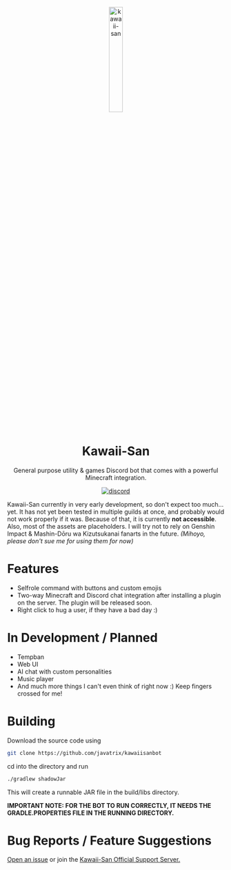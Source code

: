 <p align="center">
<img src="https://i.imgur.com/jQiqeyC.png" width="25%" alt="kawaii-san"/>
</p>

<h1 align="center">Kawaii-San</h1>
<p align="center">General purpose utility & games Discord bot that comes with a powerful Minecraft integration.</p>

<p align="center">
  <a href="https://discord.gg/8a6x653veD">
    <img src="https://img.shields.io/badge/Discord-5865F2?style=for-the-badge&logo=discord&logoColor=white" alt="discord"/>
  </a>
</p>

Kawaii-San currently in very early development, so don't expect too much... yet.
It has not yet been tested in multiple guilds at once, and probably would not work properly if it was. Because of that,
it is currently **not accessible**.
Also, most of the assets are placeholders. I will try not to rely on Genshin Impact & Mashin-Dōru wa Kizutsukanai
fanarts in the future.
*(Mihoyo, please don't sue me for using them for now)*

# Features

- Selfrole command with buttons and custom emojis
- Two-way Minecraft and Discord chat integration after installing a plugin on the server. The plugin will be released
  soon.
- Right click to hug a user, if they have a bad day :)

# In Development / Planned

- Tempban
- Web UI
- AI chat with custom personalities
- Music player
- And much more things I can't even think of right now :) Keep fingers crossed for me!

# Building

Download the source code using

```bash
git clone https://github.com/javatrix/kawaiisanbot
```

cd into the directory and run

```bash
./gradlew shadowJar
```

This will create a runnable JAR file in the build/libs directory.

**IMPORTANT NOTE:
FOR THE BOT TO RUN CORRECTLY, IT NEEDS THE GRADLE.PROPERTIES FILE IN THE RUNNING DIRECTORY.**

# Bug Reports / Feature Suggestions

[Open an issue](https://github.com/Javatrix/kawaiisanbot/issues) or join
the [Kawaii-San Official Support Server.](https://discord.gg/8a6x653veD)
